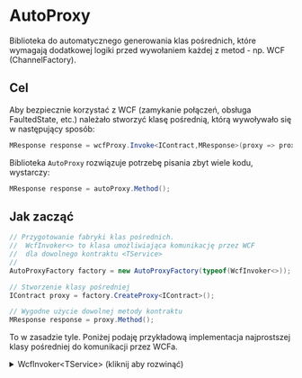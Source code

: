 ﻿# AutoProxy
Biblioteka do automatycznego generowania klas pośrednich, które wymagają dodatkowej logiki przed wywołaniem każdej z metod - np. WCF (ChannelFactory).

## Cel
Aby bezpiecznie korzystać z WCF (zamykanie połączeń, obsługa FaultedState, etc.) należało stworzyć klasę pośrednią, którą wywoływało się w następujący sposób:

```csharp
MResponse response = wcfProxy.Invoke<IContract,MResponse>(proxy => proxy.Method());
```

Biblioteka `AutoProxy` rozwiązuje potrzebę pisania zbyt wiele kodu, wystarczy:

```csharp
MResponse response = autoProxy.Method();
```

## Jak zacząć

```csharp
// Przygotowanie fabryki klas pośrednich.
//  WcfInvoker<> to klasa umożliwiająca komunikację przez WCF
//  dla dowolnego kontraktu <TService>
//
AutoProxyFactory factory = new AutoProxyFactory(typeof(WcfInvoker<>));

// Stworzenie klasy pośredniej
IContract proxy = factory.CreateProxy<IContract>();

// Wygodne użycie dowolnej metody kontraktu
MResponse response = proxy.Method();
```

To w zasadzie tyle. Poniżej podaję przykładową implementacja najprostszej klasy pośredniej do komunikacji przez WCFa.

<details>
  <summary>WcfInvoker&lt;TService&gt; (kliknij aby rozwinąć)</summary>
  <p>
```csharp
public class WcfInvoker<TService> : IBaseAutoProxyInvoker<TService>
{
    public T Invoke<T>(Func<TService, T> callback)
    {
        using (ChannelFactory<TService> factory = new ChannelFactory<TService>())
        {
            TService proxy = default(TService);
            try
            {
                T response = callback(proxy);
                return response;
            }
            finally
            {
                ((ICommunicationObject)proxy)?.Abort();
            }
        }
    }

    public void Invoke(Action<TService> callback)
    {
        using (ChannelFactory<TService> factory = new ChannelFactory<TService>())
        {
            TService proxy = default(TService);
            try
            {
                callback(proxy);
            }
            finally
            {
                ((ICommunicationObject)proxy)?.Abort();
            }
        }
    }
}
```
</p>
</details>

## ToDo

* Dostosowanie do bibliotek oferujących wstrzykiwanie zależności(DI)
* Obsługa metod &lt;T&gt;, parametrów domyślnych, ref i out.
